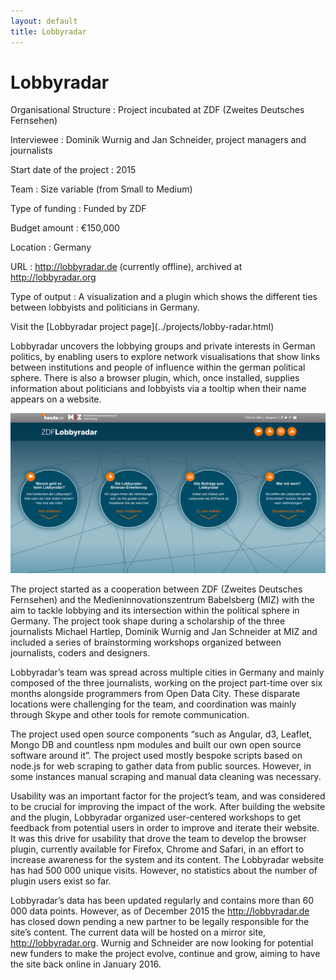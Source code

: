 ```yaml
---
layout: default
title: Lobbyradar
---
```


# Lobbyradar

<div class="panel panel-default">
<div class="panel-body">

Organisational Structure
:   Project incubated at ZDF (Zweites Deutsches Fernsehen)

Interviewee
:   Dominik Wurnig and Jan Schneider, project managers and journalists

Start date of the project
:   2015

Team
:   Size variable (from Small to Medium)

Type of funding
:   Funded by ZDF

Budget amount
:   €150,000

Location
:   Germany

URL
:   http://lobbyradar.de (currently offline), archived at http://lobbyradar.org 

Type of output
:   A visualization and a plugin which shows the different ties between lobbyists and politicians in Germany.

</div>
<div class="panel-footer">Visit the [Lobbyradar project page](../projects/lobby-radar.html)</div>
</div>

Lobbyradar uncovers the lobbying groups and private interests in German politics, by enabling users to explore network visualisations that show links between institutions and people of influence within the german political sphere. There is also a browser plugin, which, once installed, supplies information about politicians and lobbyists via a tooltip when their name appears on a website.

![](lobbyradar.png)

The project started as a cooperation between ZDF (Zweites Deutsches Fernsehen) and the Medieninnovationszentrum Babelsberg (MIZ) with the aim to tackle lobbying and its intersection within the political sphere in Germany. The project took shape during a scholarship of the three journalists Michael Hartlep, Dominik Wurnig and Jan Schneider at MIZ and included a series of brainstorming workshops organized between journalists, coders and designers. 
 
Lobbyradar’s team was spread across multiple cities in Germany and mainly composed of the three journalists, working on the project part-time over six months alongside programmers from Open Data City. These disparate locations were challenging for the team, and coordination was mainly through Skype and other tools for remote communication.
 
The project used open source components “such as Angular, d3, Leaflet, Mongo DB and countless npm modules and built our own open source software around it”. The project used mostly bespoke scripts based on node.js for web scraping to gather data from public sources. However, in some instances manual scraping and manual data cleaning was necessary. 

Usability was an important factor for the project’s team, and was considered to be crucial for improving the impact of the work. After building the website and the plugin, Lobbyradar organized user-centered workshops to get feedback from potential users in order to improve and iterate their website. It was this drive for usability that drove the team to develop the browser plugin, currently available for Firefox, Chrome and Safari, in an effort to increase awareness for the system and its content. The Lobbyradar website has had 500 000 unique visits. However, no statistics about the number of plugin users exist so far.
 
Lobbyradar’s data has been updated regularly and contains more than 60 000 data points. However, as of December 2015 the http://lobbyradar.de has closed down pending a new partner to be legally responsible for the site’s content. The current data will be hosted on a mirror site, http://lobbyradar.org. Wurnig and Schneider are now looking for potential new funders to make the project evolve, continue and grow, aiming to have the site back online in January 2016.
